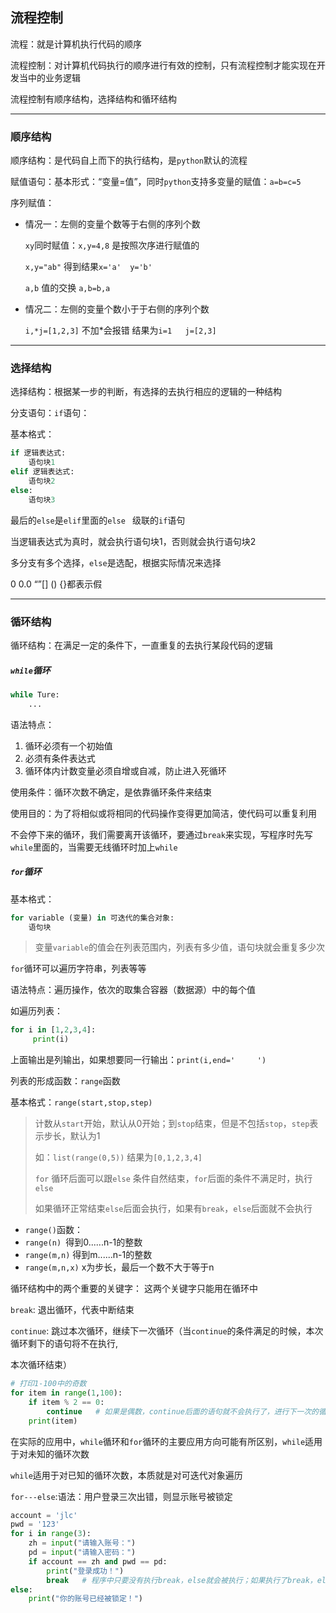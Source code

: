 ## 流程控制

流程：就是计算机执行代码的顺序

流程控制：对计算机代码执行的顺序进行有效的控制，只有流程控制才能实现在开发当中的业务逻辑

流程控制有顺序结构，选择结构和循环结构

***

### 顺序结构

顺序结构：是代码自上而下的执行结构，是`python`默认的流程

赋值语句：基本形式：“变量=值”，同时`python`支持多变量的赋值：`a=b=c=5`

序列赋值：

- 情况一：左侧的变量个数等于右侧的序列个数

  `xy`同时赋值：`x,y=4,8`  是按照次序进行赋值的

  `x,y="ab"`  得到结果`x='a'  y='b'`

  `a,b` 值的交换   `a,b=b,a`

- 情况二：左侧的变量个数小于于右侧的序列个数

  `i,*j=[1,2,3]`  不加*会报错    结果为`i=1   j=[2,3]`

***

### 选择结构

选择结构：根据某一步的判断，有选择的去执行相应的逻辑的一种结构

分支语句：`if`语句：

基本格式：

```python
if 逻辑表达式:
    语句块1
elif 逻辑表达式:
    语句块2
else:
    语句块3
```

最后的`else`是`elif`里面的`else `    级联的`if`语句

当逻辑表达式为真时，就会执行语句块1，否则就会执行语句块2

多分支有多个选择，`else`是选配，根据实际情况来选择

0 0.0 “”[] () {}都表示假

***

### 循环结构

循环结构：在满足一定的条件下，一直重复的去执行某段代码的逻辑

##### `while`循环

```python
while Ture:
    ...
```

语法特点：

1. 循环必须有一个初始值 
2. 必须有条件表达式 
3. 循环体内计数变量必须自增或自减，防止进入死循环

使用条件：循环次数不确定，是依靠循环条件来结束

使用目的：为了将相似或将相同的代码操作变得更加简洁，使代码可以重复利用

不会停下来的循环，我们需要离开该循环，要通过`break`来实现，写程序时先写`while`里面的，当需要无线循环时加上`while`

##### `for`循环

基本格式：

```python
for variable (变量) in 可迭代的集合对象:    
    语句块
```

> 变量`variable`的值会在列表范围内，列表有多少值，语句块就会重复多少次

`for`循环可以遍历字符串，列表等等

语法特点：遍历操作，依次的取集合容器（数据源）中的每个值

如遍历列表：      

```python
for i in [1,2,3,4]:
	 print(i)
```

上面输出是列输出，如果想要同一行输出：`print(i,end='     ')`

列表的形成函数：`range`函数

基本格式：`range(start,stop,step)`

> 计数从`start`开始，默认从0开始；到`stop`结束，但是不包括`stop`，`step`表示步长，默认为1
>
> 如：`list(range(0,5))`   结果为`[0,1,2,3,4]`
>
> `for` 循环后面可以跟` else ` 条件自然结束，`for`后面的条件不满足时，执行`else`
>
> 如果循环正常结束`else`后面会执行，如果有`break`，`else`后面就不会执行

- `range()`函数：
- `range(n) `得到0......n-1的整数
- `range(m,n)` 得到m......n-1的整数  
- `range(m,n,x)`     x为步长，最后一个数不大于等于n

循环结构中的两个重要的关键字：   这两个关键字只能用在循环中

`break`: 退出循环，代表中断结束

`continue`: 跳过本次循环，继续下一次循环（当`continue`的条件满足的时候，本次循环剩下的语句将不在执行,

本次循环结束）

```python
# 打印1-100中的奇数
for item in range(1,100):
    if item % 2 == 0:
        continue   # 如果是偶数，continue后面的语句就不会执行了，进行下一次的循环
    print(item)
```

在实际的应用中，`while`循环和`for`循环的主要应用方向可能有所区别，`while`适用于对未知的循环次数

`while`适用于对已知的循环次数，本质就是对可迭代对象遍历

`for---else`:语法：用户登录三次出错，则显示账号被锁定

```python
account = 'jlc'
pwd = '123'
for i in range(3):
    zh = input("请输入账号：")
    pd = input("请输入密码：")
    if account == zh and pwd == pd:
        print("登录成功！")
        break   # 程序中只要没有执行break，else就会被执行；如果执行了break，else就不会执行
else:
    print("你的账号已经被锁定！")     
```

